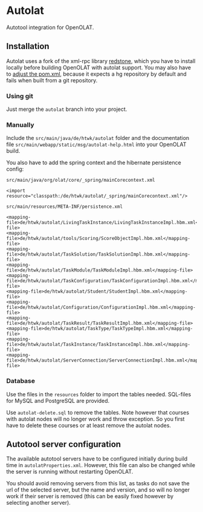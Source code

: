 # Autolat

Autotool integration for OpenOLAT.

## Installation

Autolat uses a fork of the xml-rpc library [redstone], which you have to install
locally before building OpenOLAT with autolat support. You may also have to
[adjust the pom.xml][pom], because it expects a hg repository by default and
fails when built from a git repository.

### Using git

Just merge the `autolat` branch into your project.

### Manually

Include the `src/main/java/de/htwk/autolat` folder and the documentation file
`src/main/webapp/static/msg/autolat-help.html` into your OpenOLAT build.

You also have to add the spring context and the hibernate persistence config:

`src/main/java/org/olat/core/_spring/mainCorecontext.xml`
```
<import resource="classpath:/de/htwk/autolat/_spring/mainCorecontext.xml"/>
```

`src/main/resources/META-INF/persistence.xml`
```
<mapping-file>de/htwk/autolat/LivingTaskInstance/LivingTaskInstanceImpl.hbm.xml</mapping-file>
<mapping-file>de/htwk/autolat/tools/Scoring/ScoreObjectImpl.hbm.xml</mapping-file>
<mapping-file>de/htwk/autolat/TaskSolution/TaskSolutionImpl.hbm.xml</mapping-file>
<mapping-file>de/htwk/autolat/TaskModule/TaskModuleImpl.hbm.xml</mapping-file>
<mapping-file>de/htwk/autolat/TaskConfiguration/TaskConfigurationImpl.hbm.xml</mapping-file>
<mapping-file>de/htwk/autolat/Student/StudentImpl.hbm.xml</mapping-file>
<mapping-file>de/htwk/autolat/Configuration/ConfigurationImpl.hbm.xml</mapping-file>
<mapping-file>de/htwk/autolat/TaskResult/TaskResultImpl.hbm.xml</mapping-file>
<mapping-file>de/htwk/autolat/TaskType/TaskTypeImpl.hbm.xml</mapping-file>
<mapping-file>de/htwk/autolat/TaskInstance/TaskInstanceImpl.hbm.xml</mapping-file>
<mapping-file>de/htwk/autolat/ServerConnection/ServerConnectionImpl.hbm.xml</mapping-file>
```

### Database

Use the files in the `resources` folder to import the tables needed. SQL-files
for MySQL and PostgreSQL are provided.

Use `autolat-delete.sql` to remove the tables. Note however that courses with
autolat nodes will no longer work and throw exception. So you first have to
delete these courses or at least remove the autolat nodes.

## Autotool server configuration

The available autotool servers have to be configured initially during build
time in `autolatProperties.xml`. However, this file can also be changed while
the server is running without restarting OpenOLAT.

You should avoid removing servers from this list, as tasks do not save the url
of the selected server, but the name and version, and so will no longer work
if their server is removed (this can be easily fixed however by selecting another
server).

[redstone]: https://github.com/klemens/redstone/tree/autolat
[pom]: https://github.com/klemens/openolat/wiki/Change_repository_type_to_git.patch
